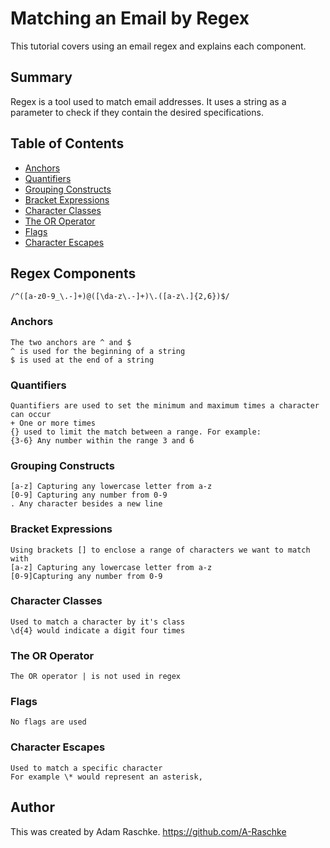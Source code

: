 # Matching an Email by Regex

This tutorial covers using an email regex and explains each component. 

## Summary

Regex is a tool used to match email addresses. It uses a string as a parameter to check if they contain the desired specifications. 

## Table of Contents

- [Anchors](#anchors)
- [Quantifiers](#quantifiers)
- [Grouping Constructs](#grouping-constructs)
- [Bracket Expressions](#bracket-expressions)
- [Character Classes](#character-classes)
- [The OR Operator](#the-or-operator)
- [Flags](#flags)
- [Character Escapes](#character-escapes)

## Regex Components
```
/^([a-z0-9_\.-]+)@([\da-z\.-]+)\.([a-z\.]{2,6})$/
```

### Anchors
```
The two anchors are ^ and $
^ is used for the beginning of a string
$ is used at the end of a string
```

### Quantifiers
```
Quantifiers are used to set the minimum and maximum times a character can occur
+ One or more times
{} used to limit the match between a range. For example:
{3-6} Any number within the range 3 and 6
```

### Grouping Constructs
```
[a-z] Capturing any lowercase letter from a-z
[0-9] Capturing any number from 0-9
. Any character besides a new line
```

### Bracket Expressions
```
Using brackets [] to enclose a range of characters we want to match with
[a-z] Capturing any lowercase letter from a-z
[0-9]Capturing any number from 0-9
```

### Character Classes
```
Used to match a character by it's class
\d{4} would indicate a digit four times
```

### The OR Operator
```
The OR operator | is not used in regex
```

### Flags
```
No flags are used
```

### Character Escapes
```
Used to match a specific character
For example \* would represent an asterisk,
```

<script src="https://gist.github.com/A-Raschke/fb1aa0820204c3b2d1a1ec410605eeb9.js"></script>

## Author

This was created by Adam Raschke. 
https://github.com/A-Raschke